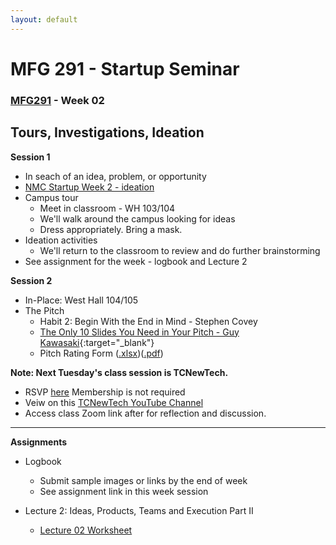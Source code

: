 ```yaml
---
layout: default
---
```


# MFG 291 - Startup Seminar

### [MFG291](../) - Week 02

## Tours, Investigations, Ideation

**Session 1**
- In seach of an idea, problem, or opportunity
- [NMC Startup Week 2 - ideation](NMCStartupWeek2.pptx)
- Campus tour
    - Meet in classroom - WH 103/104
    - We'll walk around the campus looking for ideas
    - Dress appropriately. Bring a mask.
- Ideation activities
    - We'll return to the classroom to review and do further brainstorming
- See assignment for the week - logbook and Lecture 2

**Session 2**
- In-Place: West Hall 104/105
- The Pitch 
    - Habit 2: Begin With the End in Mind - Stephen Covey
    - [The Only 10 Slides You Need in Your Pitch - Guy Kawasaki](https://guykawasaki.com/the-only-10-slides-you-need-in-your-pitch/){:target="_blank"} 
    - Pitch Rating Form ([.xlsx](../../resources/pitch_eval_form_10slides.xlxs))([.pdf](../../resources/pitch_eval_form_10slides.pdf))



**Note: Next Tuesday's class session is TCNewTech.**
-  RSVP [here](https://tcnewtech.org/) Membership is not required
-  Veiw on this [TCNewTech YouTube Channel](https://www.youtube.com/channel/UCfHSYBsdoY9MmGJMgbITQlg/videos?)
- Access class Zoom link after for reflection and discussion.

---

**Assignments**
- Logbook 
    - Submit sample images or links by the end of week
    - See assignment link in this week session
    
- Lecture 2: Ideas, Products, Teams and Execution Part II
    - [Lecture 02 Worksheet](worksheet_Lecture02.docx)
